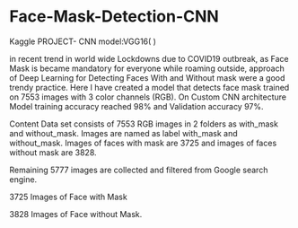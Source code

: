 # Face-Mask-Detection-CNN


Kaggle PROJECT- CNN model:VGG16( )

in recent trend in world wide Lockdowns due to COVID19 outbreak, as Face Mask is became mandatory for everyone while roaming outside, approach of Deep Learning for Detecting Faces With and Without mask were a good trendy practice. Here I have created a model that detects face mask trained on 7553 images with 3 color channels (RGB).
On Custom CNN architecture Model training accuracy reached 98% and Validation accuracy 97%.

Content
Data set consists of 7553 RGB images in 2 folders as with_mask and without_mask. Images are named as label with_mask and without_mask. Images of faces with mask are 3725 and images of faces without mask are 3828.

Remaining 5777 images are collected and filtered from Google search engine.

3725 Images of Face with Mask

3828 Images of Face without Mask.
